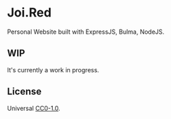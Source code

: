 # Joi.Red

Personal Website built with ExpressJS, Bulma, NodeJS.

## WIP

It's currently a work in progress.

## License

Universal
[CC0-1.0](./LICENSE).